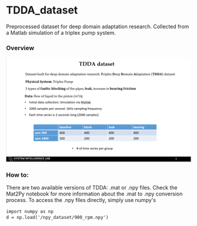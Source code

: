 # TDDA_dataset
Preprocessed dataset for deep domain adaptation research. Collected from a Matlab simulation of a triplex pump system.

### Overview

![](/img/TDDA.png)

### How to:

There are two available versions of TDDA: .mat or .npy files. Check the Mat2Py notebook for more information about the .mat to .npy conversion process. To access the .npy files directly, simply use numpy's 

```
import numpy as np
d = np.load('/npy_dataset/900_rpm.npy')
```
